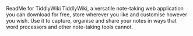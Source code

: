 ReadMe for TiddlyWiki
TiddlyWiki, a versatile note-taking web application you can download for free, store wherever you like and customise however you wish. Use it to capture, organise and share your notes in ways that word processors and other note-taking tools cannot.